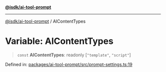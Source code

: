[**@isdk/ai-tool-prompt**](../README.md)

***

[@isdk/ai-tool-prompt](../globals.md) / AIContentTypes

# Variable: AIContentTypes

> `const` **AIContentTypes**: readonly \[`"template"`, `"script"`\]

Defined in: [packages/ai-tool-prompt/src/prompt-settings.ts:19](https://github.com/isdk/ai-tool-prompt.js/blob/5d368d8899626a821fe173e7f1920ac7286cfdcb/src/prompt-settings.ts#L19)
